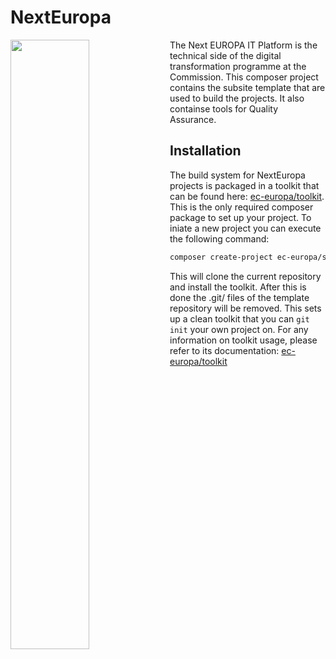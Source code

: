 # NextEuropa
<img align="left" width="50%" src="https://ec.europa.eu/info/sites/info/themes/europa/images/svg/logo/logo--en.svg" />

<p>The Next EUROPA IT Platform is the technical side of the digital
transformation programme at the Commission. This composer project
contains the subsite template that are used to build the projects. It
also containse tools for Quality Assurance.</p>

## Installation
The build system for NextEuropa projects is packaged in a toolkit that can
be found here: [ec-europa/toolkit](https://github.com/ec-europa/toolkit/tree/release/3.x#nexteuropa-toolkit). This is
the only required composer package to set up your project. To iniate a new
project you can execute the following command:

```bash
composer create-project ec-europa/subsite dg-project-id dev-release/3.x --no-interaction
```

This will clone the current repository and install the toolkit. After this is done
the .git/ files of the template repository will be removed. This sets up a clean
toolkit that you can `git init` your own project on. For any information on toolkit
usage, please refer to its documentation: [ec-europa/toolkit](https://github.com/ec-europa/toolkit/tree/release/3.x#nexteuropa-toolkit)
